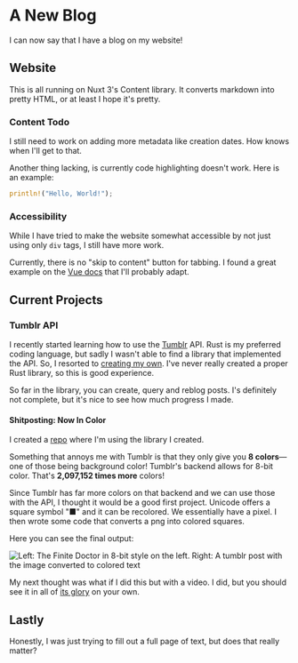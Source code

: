 # A New Blog

I can now say that I have a blog on my website!

## Website

This is all running on Nuxt 3's Content library.
It converts markdown into pretty HTML, or at least I hope it's pretty.

### Content Todo

I still need to work on adding more metadata like creation dates.
How knows when I'll get to that.

Another thing lacking, is currently code highlighting doesn't work.
Here is an example:

```rust
println!("Hello, World!");
```

### Accessibility

While I have tried to make the website somewhat accessible by not just using only `div` tags,
I still have more work.

Currently, there is no "skip to content" button for tabbing.
I found a great example on the [Vue docs](https://vuejs.org/guide/best-practices/accessibility.html#skip-link) that I'll probably adapt.

## Current Projects

### Tumblr API

I recently started learning how to use the [Tumblr](www.tumblr.com) API.
Rust is my preferred coding language, but sadly I wasn't able to find a library that implemented the API.
So, I resorted to [creating my own](https://github.com/RyanThePinkHacker/tumblr-api-rs). I've never really created a proper Rust library, so this is good experience.

So far in the library, you can create, query and reblog posts. I's definitely not complete, but it's nice to see how much progress I made.

#### Shitposting: Now In Color

I created a [repo](https://github.com/RyanThePinkHacker/tumblr-api-playground) where I'm using the library I created.

Something that annoys me with Tumblr is that they only give you **8 colors**&mdash;one of those being background color!
Tumblr's backend allows for 8-bit color. That's **2,097,152 times more** colors!

Since Tumblr has far more colors on that backend and we can use those with the API, I thought it would be a good first project.
Unicode offers a square symbol "&#x25A0;" and it can be recolored. We essentially have a pixel. I then wrote some code that converts a png into colored squares.

Here you can see the final output:

![Left: The Finite Doctor in 8-bit style on the left. Right: A tumblr post with the image converted to colored text](/image/blog/tumblr-png-to-text-finite.png)

My next thought was what if I did this but with a video. I did, but you should see it in all of [its glory](https://the-pink-hacker.tumblr.com/post/724579669775728640) on your own.

## Lastly

Honestly, I was just trying to fill out a full page of text, but does that really matter?

